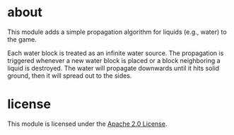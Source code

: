 # about

This module adds a simple propagation algorithm for liquids (e.g., water) to the game. 

Each water block is treated as an infinite water source. The propagation is triggered whenever a new water block is placed or a block 
neighboring a liquid is destroyed. The water will propagate downwards until it hits solid ground, then it will spread out to the sides.

# license

This module is licensed under the [Apache 2.0 License](http://www.apache.org/licenses/LICENSE-2.0.html).
